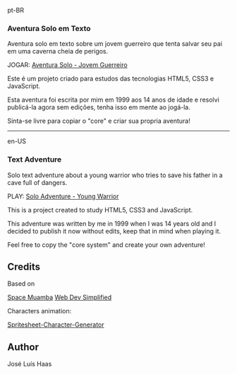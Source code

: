 pt-BR
### Aventura Solo em Texto

Aventura solo em texto sobre um jovem guerreiro que tenta salvar seu pai em uma caverna cheia de perigos.

JOGAR: [Aventura Solo - Jovem Guerreiro](https://zecazeco.github.io/aventura-solo-jovem-guerreiro/)

Este é um projeto criado para estudos das tecnologias HTML5, CSS3 e JavaScript.

Esta aventura foi escrita por mim em 1999 aos 14 anos de idade e resolvi publicá-la agora sem edições, tenha isso em mente ao jogá-la.

Sinta-se livre para copiar o "core" e criar sua propria aventura!

---

en-US
### Text Adventure

Solo text adventure about a young warrior who tries to save his father in a cave full of dangers.

PLAY: [Solo Adventure - Young Warrior](https://zecazeco.github.io/aventura-solo-jovem-guerreiro/)

This is a project created to study HTML5, CSS3 and JavaScript.

This adventure was written by me in 1999 when I was 14 years old and I decided to publish it now without edits, keep that in mind when playing it.

Feel free to copy the "core system" and create your own adventure!

## Credits
Based on 

[Space Muamba](https://github.com/jdalacorte/game)
[Web Dev Simplified](https://www.youtube.com/watch?v=R1S_NhKkvGA)

Characters animation:

[Spritesheet-Character-Generator](https://sanderfrenken.github.io/Universal-LPC-Spritesheet-Character-Generator/)

## Author
José Luís Haas
